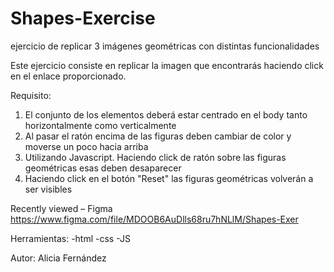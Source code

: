 # Shapes-Exercise
ejercicio de replicar 3 imágenes geométricas con distintas funcionalidades 


Este ejercicio consiste en replicar la imagen que encontrarás haciendo click en el enlace proporcionado.

Requisito:
1. El conjunto de los elementos deberá estar centrado en el body tanto horizontalmente como verticalmente
2. Al pasar el ratón encima de las figuras deben cambiar de color y moverse un poco hacia arriba
3. Utilizando Javascript. Haciendo click de ratón sobre las figuras geométricas esas deben desaparecer
4. Haciendo click en el botón "Reset" las figuras geométricas volverán a ser visibles

Recently viewed – Figma
https://www.figma.com/file/MDOOB6AuDlls68ru7hNLlM/Shapes-Exer

Herramientas:
-html
-css
-JS

Autor:
Alicia Fernández